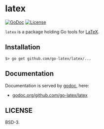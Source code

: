# latex

[![GoDoc](https://godoc.org/github.com/go-latex/latex?status.svg)](https://godoc.org/github.com/go-latex/latex)
[![License](https://img.shields.io/badge/License-BSD--3-blue.svg)](https://github.com/go-latex/latex/raw/master/LICENSE)

`latex` is a package holding Go tools for [LaTeX](https://www.latex-project.org/).

## Installation

```
$> go get github.com/go-latex/latex/...
```

## Documentation

Documentation is served by [godoc](https://godoc.org), here:

- [godoc.org/github.com/go-latex/latex](https://godoc.org/github.com/go-latex/latex)

## LICENSE

BSD-3.
